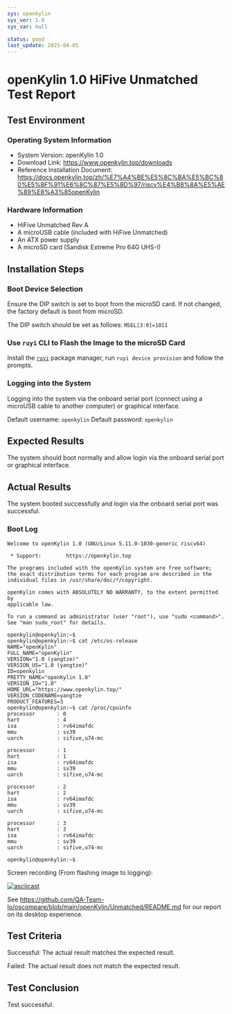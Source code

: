 ```yaml
---
sys: openkylin
sys_ver: 1.0
sys_var: null

status: good
last_update: 2025-04-05
---
```


# openKylin 1.0 HiFive Unmatched Test Report

## Test Environment

### Operating System Information

- System Version: openKylin 1.0
- Download Link: https://www.openkylin.top/downloads
- Reference Installation Document: https://docs.openkylin.top/zh/%E7%A4%BE%E5%8C%BA%E5%BC%80%E5%8F%91%E6%8C%87%E5%8D%97/riscv%E4%B8%8A%E5%AE%89%E8%A3%85openKylin

### Hardware Information

- HiFive Unmatched Rev A
- A microUSB cable (included with HiFive Unmatched)
- An ATX power supply
- A microSD card (Sandisk Extreme Pro 64G UHS-I)

## Installation Steps

### Boot Device Selection

Ensure the DIP switch is set to boot from the microSD card. If not changed, the factory default is boot from microSD.

The DIP switch should be set as follows: `MSEL[3:0]=1011`

### Use `ruyi` CLI to Flash the Image to the microSD Card

Install the [`ruyi`](https://github.com/ruyisdk/ruyi) package manager, run `ruyi device provision` and follow the prompts.

### Logging into the System

Logging into the system via the onboard serial port (connect using a microUSB cable to another computer) or graphical interface.

Default username: `openkylin`
Default password: `openkylin`

## Expected Results

The system should boot normally and allow login via the onboard serial port or graphical interface.

## Actual Results

The system booted successfully and login via the onboard serial port was successful.

### Boot Log

```log
Welcome to openKylin 1.0 (GNU/Linux 5.11.0-1030-generic riscv64)

 * Support:        https://openkylin.top

The programs included with the openKylin system are free software;
the exact distribution terms for each program are described in the
individual files in /usr/share/doc/*/copyright.

openKylin comes with ABSOLUTELY NO WARRANTY, to the extent permitted by
applicable law.

To run a command as administrator (user "root"), use "sudo <command>".
See "man sudo_root" for details.

openkylin@openkylin:~$
openkylin@openkylin:~$ cat /etc/os-release
NAME="openKylin"
FULL_NAME="openKylin"
VERSION="1.0 (yangtze)"
VERSION_US="1.0 (yangtze)"
ID=openkylin
PRETTY_NAME="openKylin 1.0"
VERSION_ID="1.0"
HOME_URL="https://www.openkylin.top/"
VERSION_CODENAME=yangtze
PRODUCT_FEATURES=3
openkylin@openkylin:~$ cat /proc/cpuinfo
processor       : 0
hart            : 4
isa             : rv64imafdc
mmu             : sv39
uarch           : sifive,u74-mc

processor       : 1
hart            : 1
isa             : rv64imafdc
mmu             : sv39
uarch           : sifive,u74-mc

processor       : 2
hart            : 2
isa             : rv64imafdc
mmu             : sv39
uarch           : sifive,u74-mc

processor       : 3
hart            : 3
isa             : rv64imafdc
mmu             : sv39
uarch           : sifive,u74-mc

openkylin@openkylin:~$
```

Screen recording (From flashing image to logging):

[![asciicast](https://asciinema.org/a/Wgz7wgCph6BhEQpEskH4LDMd4.svg)](https://asciinema.org/a/Wgz7wgCph6BhEQpEskH4LDMd4)

See https://github.com/QA-Team-lo/oscompare/blob/main/openKylin/Unmatched/README.md for our report on its desktop experience.

## Test Criteria

Successful: The actual result matches the expected result.

Failed: The actual result does not match the expected result.

## Test Conclusion

Test successful.
